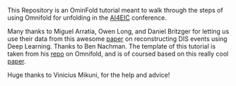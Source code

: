 This Repository is an OminFold tutorial meant to walk through the steps of using Omnifold for unfolding in the [AI4EIC](https://indico.bnl.gov/event/16586/) conference.

Many thanks to Miguel Arratia, Owen Long, and Daniel Britzger for letting us use their data from this awesome [paper](https://arxiv.org/pdf/2110.05505.pdf) on reconstructing DIS events using Deep Learning. Thanks to Ben Nachman. The template of this tutorial is taken from his [repo](https://github.com/hep-lbdl/OmniFold) on Omnifold, and is of coursed based on this really cool [paper](https://arxiv.org/abs/1911.09107).

Huge thanks to Vinicius Mikuni, for the help and advice!
